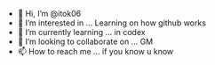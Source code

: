 - 👋 Hi, I’m @itok06
- 👀 I’m interested in ... Learning on how github works
- 🌱 I’m currently learning ... in codex
- 💞️ I’m looking to collaborate on ... GM
- 📫 How to reach me ... if you know u know

<!---
itok06/itok06 is a ✨ special ✨ repository because its `README.md` (this file) appears on your GitHub profile.
You can click the Preview link to take a look at your changes.
--->
